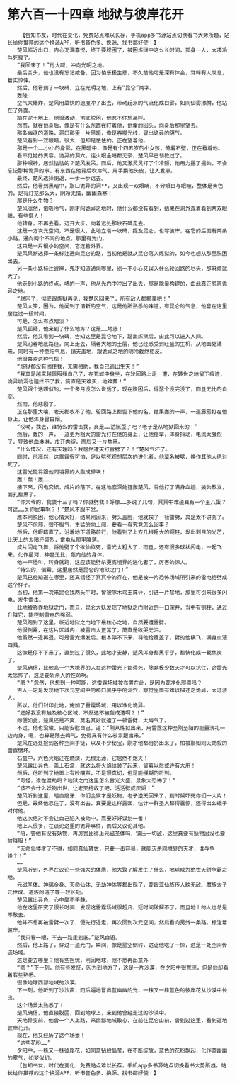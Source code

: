 # 第六百一十四章 地狱与彼岸花开
        【告知书友，时代在变化，免费站点难以长存，手机app多书源站点切换看书大势所趋，站长给你推荐的这个换源APP，听书音色多、换源、找书都好使！】
       楚风临近出口，内心充满喜悦，终于要脱困了，被困炼狱中这么长时间，孤身一人，太凄冷与死寂了。
       “我回来了！”他大喊，冲向光明之地。
       最后关头，他也没有忘记戒备，因为怕乐极生悲，不久前他可是深有体会，耳畔有人叹息，着实惊悚。
       然后，他看到了一块碑，立在光明之地，上有“昆仑”两字。
       轰隆！
       空气大爆炸，楚风用最快的速度冲了出去，带动起来的气流化成白雾，如同仙雾沸腾，他站在了外面。
       踏在泥土地上，他很激动，彻底脱困，他忍不住想高呼。
       然而，就在他身后，像是有什么东西在盯着他，他霍的回头，向身后那里望去。
       那条幽邃的道路，洞口那里一片黑暗，像是吞噬光线，冒出诡异的阴气。
       楚风看到一双眼睛，很大，但却是怯怯的，正在望着他。
       那是一个……小小的身影，在黑暗中，像是有个四五岁的小女孩，倚着石壁，正在看着他。
       看不见她的真容，诡异的洞穴，连火眼金睛都无奈，楚风早已领教过了。
       那种眼神，居然怯怯的？楚风发呆，而后，他又激灵灵打了个冷颤，他用力摇了摇头，不会忘记那种诡异的事，有东西在他背后吹冷气，用手摸他头皮，让人发瘆。
       最终，楚风选择倒退，一步一步远去。
       然后，他看到黑暗中，那口诡异的洞**，又出现一双眼睛，不分眼白与眼瞳，整体是青色的，足有灯笼那么大，阴冷无情，幽幽森寒！
       那是什么生物？
       楚风凛然，倒吸冷气，刚才闯诡异之地时，他什么都没有看到，结果在洞外连着看到两双眼睛，有些慑人！
       他转身，不再去看，迈开大步，向着远处那块石碑走去。
       这是一方次元空间，不是很大，此地立着一块碑，提及昆仑，也写彼岸，在它的后面有两条小路，通向两个不同的地点，那里有光门。
       这只是一片很小的空间，它连着外界。
       楚风果断选择一条标注通向昆仑的路，当初他是就从昆仑落入炼狱的，如今也想从那里脱困出去。
       另一条小路标注彼岸，鬼才知道通向哪里，别一不小心又误入什么轮回路的尽头，那麻烦就大了。
       他走到小路的终点，哧的一声，他从光门中冲出了出去，那是能量构建的，由此真正脱离诡异之地。
       “脱困了，彻底跟炼狱再见，我楚风回来了，所有敌人都颤栗吧！”
       楚风大笑，因为，他闻到了清新的空气，这是他所熟悉的味道，有昆仑的气息，他曾在这里居住过一段时间。
       可是，怎么有点暗淡？
       楚风狐疑，他来到了什么地方？这是……地底！
       然后，他又看到一块碑，告知这里是昆仑地下，踏出炼狱后，由此可以进入人间。
       楚风沿着地底路径，向上走去，隔着大地的土层，他已经感受到旺盛的生机，从地面处涌来，同时有一种至阳气息，铺天盖地，跟诡异之地的阴冷截然相反。
       他很喜欢这种气机！
       “炼狱都没有困住我，无需相助，我自己逃出生天！”
       “我真是越来越佩服我自己了，在死城中盘坐，在轮回路上走一遭，在转世之地留下痕迹，诡异坑洞也阻拦不了我，简直是天难灭，地难葬！”
       楚风跟个话唠似的，一个多月没怎么说话了，现在脱困后，得瑟个没完没了，而且无比的自恋。
       然而，他悲剧了。
       正在那里大嚷，老天都收不了他，轮回路上都留下他的名，结果轰的一声，一道霹雳打在他身上，让他浑身冒白烟。
       “哎呦，我去，谁特么的雷击我，真是……活腻歪了吧？老子是从地狱回来的！”
       然后，轰的一声，一道更为粗大的雷光打在他的身上，让他痉挛，浑身抖动，电流太强烈了，导致他血淋淋，皮开肉绽，而后又一片焦黑。
       “什么情况，还有天理吗？我居然遭天打雷劈了？！”楚风气坏了。
       同时，他凛然，这雷霆很可怕，足以劈死观想层次的进化者，他莫名被劈，换作其他人绝对死了。
       这雷光能将跟他同境界的人轰成碎块！
       轰！轰！轰……
       接下来，闪电交织，成片的落下，在这地底深处狂轰楚风，将他打了满身血迹，披头散发，面孔都黑了。
       “你大爷的，我装十三了吗？你就劈我！好像……多说了几句，冥冥中难道真有一个王八蛋？可这……关你屁事啊？！”楚风不服不忿。
       原本刚脱困，他心情大好，结果刚回来，劈头盖脸，他就挨了一顿雷劈，真是太不讲究了。
       楚风不信邪，很不服气，生猛的向上闯，要看一看究竟怎么回事？
       然后，他眼睛直了，沿着地下道路前行，他看到了上方几根粗大的铜柱，发出刺目的光芒，比天上的太阳还盛烈，雷电从那里降落。
       成片闪电飞舞，将他劈了个欲仙欲死，雷光太粗大了，而且，还有很多球状闪电，一起飞来，化作星河，神圣无比，轰向他的身体。
       他一声怪叫，转身就跑，这应该能劈杀更高境界的进化者了，厉害的惊人。
       “特么的，倒霉，这里居然是昆仑的地狱之门！”
       楚风已经知道在哪里，还真错怪了冥冥中的存在，他是被一片恐怖场域所引来的雷电给劈成这个样子。
       当初，他第一次来昆仑找两头牛时，曾被啄木鸟王算计，引进一片禁地，那里可引来很多闪电，发生雷击。
       此地被称作地狱之门，而且，昆仑大妖发现了地狱之门附近的一口深井，当中有铜柱，通过升降它，能控制雷电的强弱。
       楚风跑到了这里，临近地狱之门地下最核心之地，自然要遭雷劈。
       他很倒霉，在这片区域内，被雷击太正常了，简直是欲哭无泪。
       他虽然一退再退，可是雷光爆发后，根本停不下来，将他给覆盖了，劈的他横飞，满身血液四溅。
       这像是停不下来了，直到过了很久，此地才安静，楚风浑身都黑乎乎，都快化成一截焦炭了。
       楚风确信，比他高一个大境界的人在这种雷光下都得死，除非极少数天才可以抗住，这雷光太恐怖了，这是要斩杀人的性命啊。
       “嗯？”忽然，他想到一种可能，这雷霆场域被布置在此，是因为要净化邪祟吗？
       古人一定是发现地下次元空间中的那口黑乎乎的洞穴，察觉里面有难以描述之诡异，太过骇人。
       所以，他们封印此地，施加了雷霆场域，用以净化诡异。
       “还好我没有触及核心区域，不然还不被轰成渣啊？！”
       即便如此，楚风还是不爽，莫名其妙就遭了一顿雷劈，太晦气了。
       不过，他也没辙，只能安慰自己，道：“刚从炼狱出来，用雷霆这种至刚至阳的能量洗礼一边肉身，嗯，也算是除去晦气，免得真有什么邪祟跟出来。”
       楚风在远处捡到各种空间手链，以及不少秘宝，刚才他都给扔出来了，怕被那如同天劫般的雷霆劈坏。
       石盒中，六色火焰还在燃烧，无根无源，它居然不熄灭！
       楚风露出异色，盖上石盒，就这么将火焰给装了起来，留着以后或许有大用！
       然后，他听到了地面上有吵嚷声，不是很真切，但是能模糊的听到。
       “奇怪，谁在渡劫吗？地狱之门这里怎么雷光大盛，景象太恐怖了！”
       “该不会什么妖物出世，让老天给收了吧，活活劈成灰烬！”
       楚风听到这里，暗自磨牙，你们全家才是妖物，老子逆天回来了，到时候吓死你们一大片！
       但是，最终他忍住了，没有出去，真要是这样露面，估计一群圣人都得震惊，还得出幺蛾子对付他。
       他这次绝对不会让自己陷入被动中，需要好好谋划一番！
       地上人很多，在谈论这里的诡异事件，而后又议论其他。
       “唔，管他有没有妖物，再厉害比得上元磁圣体吗，镇压一切敌，这里真要有妖物出没也要被降服！”
       “天命仙体才了不得，如同真仙转世，只要一击容易，就能灭杀同境界的天才，谁与争锋？！”
       ……
       楚风听到，外界在议论一些强大的体质，他大致了解发生了什么，地球成为绝世天骄争霸之地。
       元磁圣体、神璃金身、天命仙体、无劫神体等都出现了，要跟亚仙族传人映无敌、魔族太子元世成、道族的道子等一较长短。
       楚风露出异色，心中颇不平静。
       他在这里研究了很长时间，发现这雷霆场域很超凡，短时间破解不了，而且地上的人也总是不散去。
       他并不想再被雷劈一次了，便先行退走，再次回到次元空间，然后看向另外一条路，标注着彼岸。
       “我只看一眼，不去一路走到底。”楚风自语。
       然后，他上路了，穿过一道光门，瞬间，像是星空倒转，这让他吃了一惊，这是一处空间传送场域。
       这是要去哪里？他有些担忧，刚回地球，他不愿再出意外！
       “嗯？”下一刻，他有些发怔，因为到地方了，这是一片沙漠，在夕阳中很荒凉，但是他却看着有些熟悉。
       很像地球西部地域的沙漠。
       下一刻，他听到了沙沙声，而后遍地冒出蓝幽幽的光，一株又一株蓝色的彼岸花从沙漠中长出。
       这个场景太熟悉了！
       楚风确信，他直接脱困，回到地球上，来到他曾经走过的沙漠中。
       天地异变前，他曾一个人上路，来西部地域散心，在前往昆仑山前，曾到过这里，看到遍地彼岸花开。
       现在，他又经历了这个场景！
       “这些花粉……”
       夕阳中，一株又一株彼岸花，如同蓝钻般晶莹，在不断绽放，蓝色的花粉飘起，化作蓝幽幽的雾气，如梦似幻。
       【告知书友，时代在变化，免费站点难以长存，手机app多书源站点切换看书大势所趋，站长给你推荐的这个换源APP，听书音色多、换源、找书都好使！】